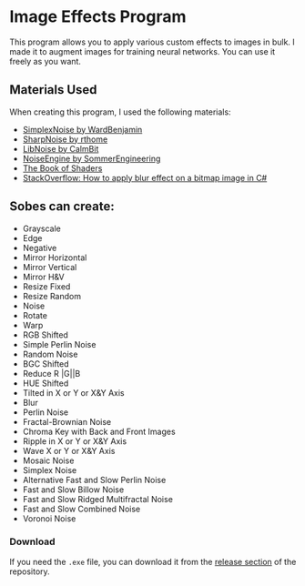 # Image Effects Program

This program allows you to apply various custom effects to images in bulk.
I made it to augment images for training neural networks.
You can use it freely as you want.

## Materials Used

When creating this program, I used the following materials:

- [SimplexNoise by WardBenjamin](https://github.com/WardBenjamin/SimplexNoise?tab=readme-ov-file)
- [SharpNoise by rthome](https://github.com/rthome/SharpNoise/tree/master)
- [LibNoise by CalmBit](https://github.com/CalmBit/LibNoise)
- [NoiseEngine by SommerEngineering](https://github.com/SommerEngineering/NoiseEngine)
- [The Book of Shaders](https://thebookofshaders.com/11/?lan=ru)
- [StackOverflow: How to apply blur effect on a bitmap image in C#](https://stackoverflow.com/questions/44827093/how-to-apply-blur-effect-on-a-bitmap-image-in-c)

## Sobes can create:

- Grayscale
- Edge
- Negative
- Mirror Horizontal
- Mirror Vertical
- Mirror H&V
- Resize Fixed
- Resize Random
- Noise
- Rotate
- Warp
- RGB Shifted
- Simple Perlin Noise
- Random Noise
- BGC Shifted
- Reduce R |G||B
- HUE Shifted
- Tilted in X or Y or X&Y Axis
- Blur
- Perlin Noise
- Fractal-Brownian Noise
- Chroma Key with Back and Front Images
- Ripple in X or Y or X&Y Axis
- Wave X or Y or X&Y Axis
- Mosaic Noise
- Simplex Noise
- Alternative Fast and Slow Perlin Noise
- Fast and Slow Billow Noise
- Fast and Slow Ridged Multifractal Noise
- Fast and Slow Combined Noise
- Voronoi Noise

### Download

If you need the `.exe` file, you can download it from the [release section](link-to-release-section) of the repository.


